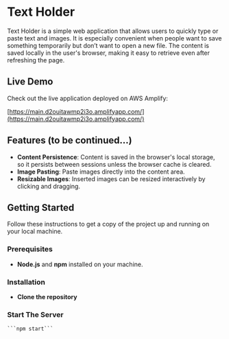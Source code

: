 # Text Holder

Text Holder is a simple web application that allows users to quickly type or paste text and images. It is especially convenient when people want to save something temporarily but don’t want to open a new file. The content is saved locally in the user's browser, making it easy to retrieve even after refreshing the page.

## Live Demo

Check out the live application deployed on AWS Amplify:

[https://main.d2ouitawmp2i3o.amplifyapp.com/](https://main.d2ouitawmp2i3o.amplifyapp.com/)

## Features (to be continued...)

- **Content Persistence**: Content is saved in the browser's local storage, so it persists between sessions unless the browser cache is cleared.
- **Image Pasting**: Paste images directly into the content area.
- **Resizable Images**: Inserted images can be resized interactively by clicking and dragging.


## Getting Started

Follow these instructions to get a copy of the project up and running on your local machine.

### Prerequisites

- **Node.js** and **npm** installed on your machine.

### Installation

- **Clone the repository**

### Start The Server

    ```npm start```

